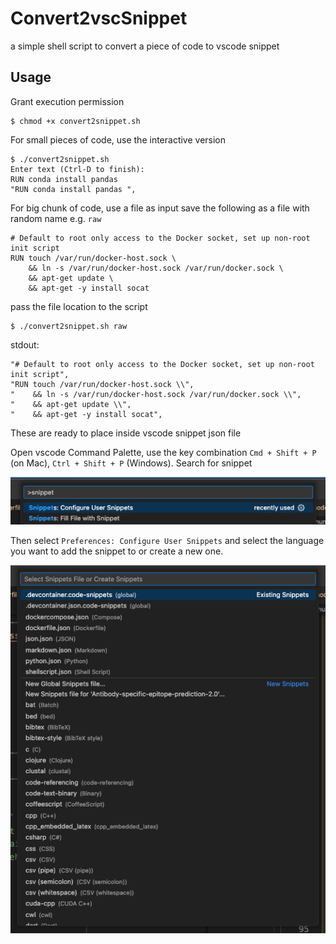 # Convert2vscSnippet
a simple shell script to convert a piece of code to vscode snippet 

## Usage

Grant execution permission 
```shell
$ chmod +x convert2snippet.sh 
```

For small pieces of code, use the interactive version
```shell
$ ./convert2snippet.sh
Enter text (Ctrl-D to finish):
RUN conda install pandas 
"RUN conda install pandas ",
```

For big chunk of code, use a file as input 
save the following as a file with random name e.g. `raw` 
```plaintext 
# Default to root only access to the Docker socket, set up non-root init script
RUN touch /var/run/docker-host.sock \
    && ln -s /var/run/docker-host.sock /var/run/docker.sock \
    && apt-get update \
    && apt-get -y install socat
```

pass the file location to the script
```shell 
$ ./convert2snippet.sh raw 
```
stdout:
```
"# Default to root only access to the Docker socket, set up non-root init script",
"RUN touch /var/run/docker-host.sock \\",
"    && ln -s /var/run/docker-host.sock /var/run/docker.sock \\",
"    && apt-get update \\",
"    && apt-get -y install socat",
```
These are ready to place inside vscode snippet json file 

Open vscode Command Palette, use the key combination `Cmd + Shift + P` (on Mac), `Ctrl + Shift + P` (Windows). Search for snippet 

<img src="figures/configure-snippet.png">

Then select `Preferences: Configure User Snippets` and select the language you want to add the snippet to or create a new one.

<img src="figures/snippet-selection.png">
